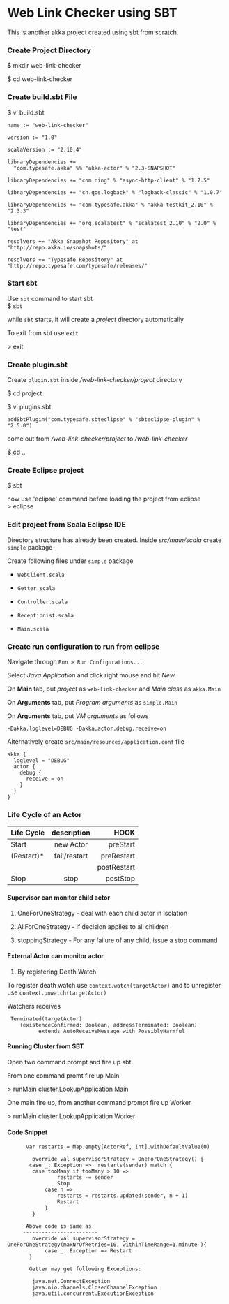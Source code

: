 Web Link Checker using SBT 
==========================

This is another akka project created using sbt from scratch.
    

### Create Project Directory 
 $ mkdir web-link-checker

 $ cd web-link-checker

### Create build.sbt File
 $ vi build.sbt

```
name := "web-link-checker"

version := "1.0"

scalaVersion := "2.10.4"

libraryDependencies +=
  "com.typesafe.akka" %% "akka-actor" % "2.3-SNAPSHOT"
  
libraryDependencies += "com.ning" % "async-http-client" % "1.7.5"

libraryDependencies += "ch.qos.logback" % "logback-classic" % "1.0.7"

libraryDependencies += "com.typesafe.akka" % "akka-testkit_2.10" % "2.3.3"

libraryDependencies += "org.scalatest" % "scalatest_2.10" % "2.0" % "test"

resolvers += "Akka Snapshot Repository" at "http://repo.akka.io/snapshots/"

resolvers += "Typesafe Repository" at "http://repo.typesafe.com/typesafe/releases/"  
```

### Start sbt
Use `sbt` command to start sbt    
$ sbt

 while `sbt` starts, it will create a *project* directory automatically
 
 To exit from sbt use `exit`  

&gt; exit 

### Create plugin.sbt 

Create `plugin.sbt` inside */web-link-checker/project* directory  
 
$ cd project

$ vi plugins.sbt

```
addSbtPlugin("com.typesafe.sbteclipse" % "sbteclipse-plugin" % "2.5.0")
```

come out from */web-link-checker/project* to */web-link-checker*
 
$ cd ..
 
### Create Eclipse project
$ sbt

now use 'eclipse' command before loading the project from eclipse   
&gt; eclipse


### Edit project from Scala Eclipse IDE
Directory structure has already been created. Inside *src/main/scala* create `simple` package

Create following files under `simple` package

* `WebClient.scala`

* `Getter.scala`

* `Controller.scala`

* `Receptionist.scala`

* `Main.scala`


### Create run configuration to run from eclipse

Navigate through `Run > Run Configurations...`

Select *Java Application* and click right mouse and hit *New*

On **Main** tab, put *project* as `web-link-checker` and *Main class* as `akka.Main`

On **Arguments** tab, put *Program arguments* as `simple.Main` 

On **Arguments** tab, put *VM arguments* as follows 
 
	-Dakka.loglevel=DEBUG -Dakka.actor.debug.receive=on

Alternatively create `src/main/resources/application.conf` file

```
akka {
  loglevel = "DEBUG"    
  actor {    
    debug {    
      receive = on      
    }    
  }   
}
```


### Life Cycle of an Actor



| Life Cycle    | description   | HOOK        |
| ------------- |:-------------:| -----------:|
| Start         | new Actor     | preStart    |
|(Restart)*     | fail/restart  | preRestart  |
|               |               | postRestart |
| Stop          | stop          | postStop    |
	  											

#### Supervisor can monitor child actor

1) OneForOneStrategy - deal with each child actor in isolation

2) AllForOneStrategy - if decision applies to all children

3) stoppingStrategy - For any failure of any child, issue a stop command

#### External Actor can monitor actor

1) By registering Death Watch

To register death watch use `context.watch(targetActor)` and to unregister use `context.unwatch(targetActor)`

Watchers receives
```
 Terminated(targetActor)
    (existenceConfirmed: Boolean, addressTerminated: Boolean)
	      extends AutoReceiveMessage with PossiblyHarmful
```	      
	    
#### Running Cluster from SBT
  
 Open two command prompt and fire up sbt
  
 From one command promt fire up Main
   
 &gt; runMain cluster.LookupApplication Main
 
 One main fire up, from another command prompt fire up Worker 
   
 &gt; runMain cluster.LookupApplication Worker	    
 
 

#### Code Snippet
	   
```
	  var restarts = Map.empty[ActorRef, Int].withDefaultValue(0) 
	 
	 	override val supervisorStrategy = OneForOneStrategy() {
	   case _: Exception =>  restarts(sender) match {
	   	case tooMany if tooMany > 10 =>
	      		restarts -= sender
	      		Stop
	    	case n =>
	      		restarts = restarts.updated(sender, n + 1)
	      		Restart
	     	}
	  	}
	   
	  Above code is same as
	 ------------------------    
	 	override val supervisorStrategy = OneForOneStrategy(maxNrOfRetries=10, withinTimeRange=1.minute ){
	  		case _: Exception => Restart 
	   }	 
	 
	   Getter may get following Exceptions:
	   
	   	java.net.ConnectException
	   	java.nio.channels.ClosedChannelException
	    java.util.concurrent.ExecutionException
	    
```
  

 
 
   